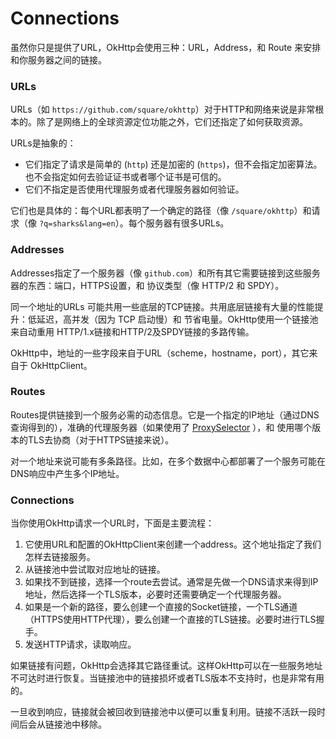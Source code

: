 # Connections

虽然你只是提供了URL，OkHttp会使用三种：URL，Address，和 Route 来安排和你服务器之间的链接。

### URLs

URLs（如 `https://github.com/square/okhttp`）对于HTTP和网络来说是非常根本的。除了是网络上的全球资源定位功能之外，它们还指定了如何获取资源。

URLs是抽象的：

- 它们指定了请求是简单的 (`http`) 还是加密的 (`https`)，但不会指定加密算法。也不会指定如何去验证证书或者哪个证书是可信的。
- 它们不指定是否使用代理服务或者代理服务器如何验证。

它们也是具体的：每个URL都表明了一个确定的路径（像 `/square/okhttp`）和请求（像 `?q=sharks&lang=en`）。每个服务器有很多URLs。

### Addresses

Addresses指定了一个服务器（像 `github.com`）和所有其它需要链接到这些服务器的东西：端口，HTTPS设置，和 协议类型（像 HTTP/2 和 SPDY）。

同一个地址的URLs 可能共用一些底层的TCP链接。共用底层链接有大量的性能提升：低延迟，高并发（因为 TCP 启动慢）和 节省电量。OkHttp使用一个链接池来自动重用 HTTP/1.x链接和HTTP/2及SPDY链接的多路传输。

OkHttp中，地址的一些字段来自于URL（scheme，hostname，port），其它来自于 OkHttpClient。

### Routes

Routes提供链接到一个服务必需的动态信息。它是一个指定的IP地址（通过DNS查询得到的），准确的代理服务器（如果使用了 [ProxySelector](http://developer.android.com/reference/java/net/ProxySelector.html) ），和 使用哪个版本的TLS去协商（对于HTTPS链接来说）。

对一个地址来说可能有多条路径。比如，在多个数据中心都部署了一个服务可能在DNS响应中产生多个IP地址。

### Connections

当你使用OkHttp请求一个URL时，下面是主要流程：

1. 它使用URL和配置的OkHttpClient来创建一个address。这个地址指定了我们怎样去链接服务。
2. 从链接池中尝试取对应地址的链接。
3. 如果找不到链接，选择一个route去尝试。通常是先做一个DNS请求来得到IP地址，然后选择一个TLS版本，必要时还需要确定一个代理服务器。
4. 如果是一个新的路径，要么创建一个直接的Socket链接，一个TLS通道（HTTPS使用HTTP代理），要么创建一个直接的TLS链接。必要时进行TLS握手。
5. 发送HTTP请求，读取响应。

如果链接有问题，OkHttp会选择其它路径重试。这样OkHttp可以在一些服务地址不可达时进行恢复。当链接池中的链接损坏或者TLS版本不支持时，也是非常有用的。

一旦收到响应，链接就会被回收到链接池中以便可以重复利用。链接不活跃一段时间后会从链接池中移除。

